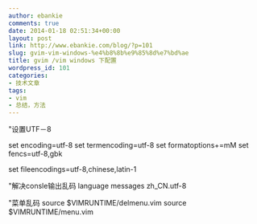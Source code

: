 ```yaml
---
author: ebankie
comments: true
date: 2014-01-18 02:51:34+00:00
layout: post
link: http://www.ebankie.com/blog/?p=101
slug: gvim-vim-windows-%e4%b8%8b%e9%85%8d%e7%bd%ae
title: gvim /vim windows 下配置
wordpress_id: 101
categories:
- 技术文章
tags:
- vim
- 总结，方法
---
```


"设置UTF－8

set encoding=utf-8
set termencoding=utf-8
set formatoptions+=mM
set fencs=utf-8,gbk

set fileencodings=utf-8,chinese,latin-1

"解决consle输出乱码
language messages zh_CN.utf-8

"菜单乱码
source $VIMRUNTIME/delmenu.vim
source $VIMRUNTIME/menu.vim
